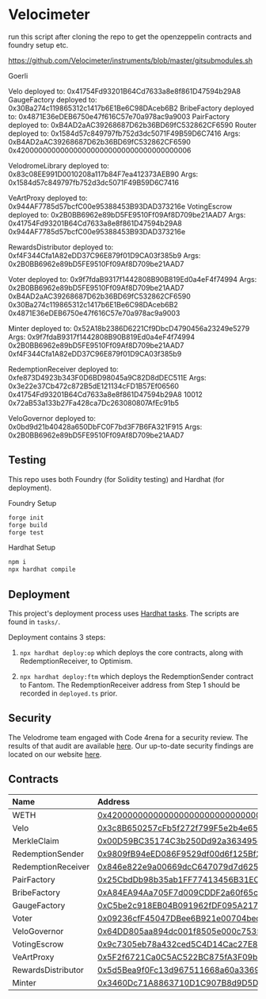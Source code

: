 # Velocimeter

run this script after cloning the repo to get the openzeppelin contracts and foundry setup etc.

https://github.com/Velocimeter/instruments/blob/master/gitsubmodules.sh



Goerli


Velo deployed to:  0x41754Fd93201B64Cd7633a8e8f861D47594b29A8
GaugeFactory deployed to:  0x30Ba274c119865312c1417b6E1Be6C98DAceb6B2
BribeFactory deployed to:  0x4871E36eDEB6750e47f616C57e70a978ac9a9003
PairFactory deployed to:  0xB4AD2aAC39268687D62b36BD69fC532862CF6590
Router deployed to:  0x1584d57c849797fb752d3dc5071F49B59D6C7416
Args:  0xB4AD2aAC39268687D62b36BD69fC532862CF6590 0x4200000000000000000000000000000000000006

VelodromeLibrary deployed to:  0x83c08EE991D0010208a117b84F7ea412373AEB90
Args:  0x1584d57c849797fb752d3dc5071F49B59D6C7416

VeArtProxy deployed to:  0x944AF7785d57bcfC00e95388453B93DAD373216e
VotingEscrow deployed to:  0x2B0BB6962e89bD5FE9510Ff09Af8D709be21AAD7
Args:  0x41754Fd93201B64Cd7633a8e8f861D47594b29A8 0x944AF7785d57bcfC00e95388453B93DAD373216e

RewardsDistributor deployed to:  0xf4F344Cfa1A82eDD37C96E879f01D9CA03f385b9
Args:  0x2B0BB6962e89bD5FE9510Ff09Af8D709be21AAD7

Voter deployed to:  0x9f7fdaB9317f1442808B90B819Ed0a4eF4f74994
Args:  0x2B0BB6962e89bD5FE9510Ff09Af8D709be21AAD7 0xB4AD2aAC39268687D62b36BD69fC532862CF6590 0x30Ba274c119865312c1417b6E1Be6C98DAceb6B2 0x4871E36eDEB6750e47f616C57e70a978ac9a9003

Minter deployed to:  0x52A18b2386D6221Cf9DbcD4790456a23249e5279
Args:  0x9f7fdaB9317f1442808B90B819Ed0a4eF4f74994 0x2B0BB6962e89bD5FE9510Ff09Af8D709be21AAD7 0xf4F344Cfa1A82eDD37C96E879f01D9CA03f385b9

RedemptionReceiver deployed to:  0xfe873D4923b343F0D6BD98045a9C82D8dDEC511E
Args:  0x3e22e37Cb472c872B5dE121134cFD1B57Ef06560 0x41754Fd93201B64Cd7633a8e8f861D47594b29A8 10012 0x72aB53a133b27Fa428ca7Dc263080807AfEc91b5

VeloGovernor deployed to:  0x0bd9d21b40428a650DbFC0F7bd3F7B6FA321F915
Args:  0x2B0BB6962e89bD5FE9510Ff09Af8D709be21AAD7

## Testing

This repo uses both Foundry (for Solidity testing) and Hardhat (for deployment).

Foundry Setup

```ml
forge init
forge build
forge test
```

Hardhat Setup

```ml
npm i
npx hardhat compile
```

## Deployment

This project's deployment process uses [Hardhat tasks](https://hardhat.org/guides/create-task.html). The scripts are found in `tasks/`.

Deployment contains 3 steps:

1. `npx hardhat deploy:op` which deploys the core contracts, along with RedemptionReceiver, to Optimism.

2. `npx hardhat deploy:ftm` which deploys the RedemptionSender contract to Fantom. The RedemptionReceiver address from Step 1 should be recorded in `deployed.ts` prior.

## Security

The Velodrome team engaged with Code 4rena for a security review. The results of that audit are available [here](https://code4rena.com/reports/2022-05-velodrome/). Our up-to-date security findings are located on our website [here](https://docs.velodrome.finance/security).

## Contracts

| Name               | Address                                                                                                                               |
| :----------------- | :------------------------------------------------------------------------------------------------------------------------------------ |
| WETH               | [0x4200000000000000000000000000000000000006](https://optimistic.etherscan.io/address/0x4200000000000000000000000000000000000006#code) |
| Velo               | [0x3c8B650257cFb5f272f799F5e2b4e65093a11a05](https://optimistic.etherscan.io/address/0x3c8B650257cFb5f272f799F5e2b4e65093a11a05#code) |
| MerkleClaim        | [0x00D59BC35174C3b250Dd92a363495d38C8777a49](https://optimistic.etherscan.io/address/0x00D59BC35174C3b250Dd92a363495d38C8777a49#code) |
| RedemptionSender   | [0x9809fB94eED086F9529df00d6f125Bf25Ee84A93](https://ftmscan.com/address/0x9809fB94eED086F9529df00d6f125Bf25Ee84A93#code)             |
| RedemptionReceiver | [0x846e822e9a00669dcC647079d7d625d2cd25A951](https://optimistic.etherscan.io/address/0x846e822e9a00669dcC647079d7d625d2cd25A951#code) |
| PairFactory        | [0x25CbdDb98b35ab1FF77413456B31EC81A6B6B746](https://optimistic.etherscan.io/address/0x25CbdDb98b35ab1FF77413456B31EC81A6B6B746#code) |
| BribeFactory       | [0xA84EA94Aa705F7d009CDDF2a60f65c0d446b748E](https://optimistic.etherscan.io/address/0xA84EA94Aa705F7d009CDDF2a60f65c0d446b748E#code) |
| GaugeFactory       | [0xC5be2c918EB04B091962fDF095A217A55CFA42C5](https://optimistic.etherscan.io/address/0xC5be2c918EB04B091962fDF095A217A55CFA42C5#code) |
| Voter              | [0x09236cfF45047DBee6B921e00704bed6D6B8Cf7e](https://optimistic.etherscan.io/address/0x09236cfF45047DBee6B921e00704bed6D6B8Cf7e#code) |
| VeloGovernor       | [0x64DD805aa894dc001f8505e000c7535179D96C9E](https://optimistic.etherscan.io/address/0x64DD805aa894dc001f8505e000c7535179D96C9E#code) |
| VotingEscrow       | [0x9c7305eb78a432ced5C4D14Cac27E8Ed569A2e26](https://optimistic.etherscan.io/address/0x9c7305eb78a432ced5C4D14Cac27E8Ed569A2e26#code) |
| VeArtProxy         | [0x5F2f6721Ca0C5AC522BC875fA3F09bF693dcFa1D](https://optimistic.etherscan.io/address/0x5F2f6721Ca0C5AC522BC875fA3F09bF693dcFa1D#code) |
| RewardsDistributor | [0x5d5Bea9f0Fc13d967511668a60a3369fD53F784F](https://optimistic.etherscan.io/address/0x5d5Bea9f0Fc13d967511668a60a3369fD53F784F#code) |
| Minter             | [0x3460Dc71A8863710D1C907B8d9D5DBC053a4102d](https://optimistic.etherscan.io/address/0x3460Dc71A8863710D1C907B8d9D5DBC053a4102d#code) |
